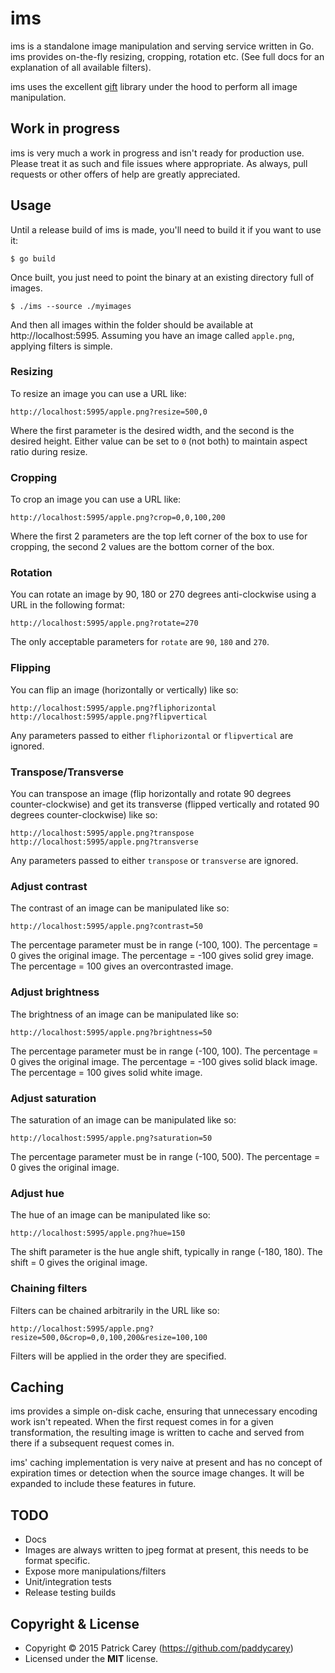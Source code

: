 ims
===

ims is a standalone image manipulation and serving service written in Go. ims
provides on-the-fly resizing, cropping, rotation etc. (See full docs for an
explanation of all available filters).

ims uses the excellent [gift](https://github.com/disintegration/gift) library
under the hood to perform all image manipulation.



## Work in progress

ims is very much a work in progress and isn't ready for production use. Please
treat it as such and file issues where appropriate. As always, pull requests or
other offers of help are greatly appreciated.



## Usage

Until a release build of ims is made, you'll need to build it if you want to use it:

```
$ go build
```

Once built, you just need to point the binary at an existing directory full of images.

```
$ ./ims --source ./myimages
```

And then all images within the folder should be available at
http://localhost:5995. Assuming you have an image called `apple.png`, applying
filters is simple.


### Resizing

To resize an image you can use a URL like:

```
http://localhost:5995/apple.png?resize=500,0
```

Where the first parameter is the desired width, and the second is the desired
height. Either value can be set to `0` (not both) to maintain aspect ratio
during resize.


### Cropping

To crop an image you can use a URL like:

```
http://localhost:5995/apple.png?crop=0,0,100,200
```

Where the first 2 parameters are the top left corner of the box to use for
cropping, the second 2 values are the bottom corner of the box.


### Rotation

You can rotate an image by 90, 180 or 270 degrees anti-clockwise using a URL in
the following format:

```
http://localhost:5995/apple.png?rotate=270
```

The only acceptable parameters for `rotate` are `90`, `180` and `270`.


### Flipping

You can flip an image (horizontally or vertically) like so:

```
http://localhost:5995/apple.png?fliphorizontal
http://localhost:5995/apple.png?flipvertical
```

Any parameters passed to either `fliphorizontal` or `flipvertical` are ignored.


### Transpose/Transverse

You can transpose an image (flip horizontally and rotate 90 degrees
counter-clockwise) and get its transverse (flipped vertically and rotated 90
degrees counter-clockwise) like so:

```
http://localhost:5995/apple.png?transpose
http://localhost:5995/apple.png?transverse
```

Any parameters passed to either `transpose` or `transverse` are ignored.


### Adjust contrast

The contrast of an image can be manipulated like so:

```
http://localhost:5995/apple.png?contrast=50
```

The percentage parameter must be in range (-100, 100). The percentage = 0 gives
the original image. The percentage = -100 gives solid grey image. The
percentage = 100 gives an overcontrasted image.


### Adjust brightness

The brightness of an image can be manipulated like so:

```
http://localhost:5995/apple.png?brightness=50
```

The percentage parameter must be in range (-100, 100). The percentage = 0 gives
the original image. The percentage = -100 gives solid black image. The
percentage = 100 gives solid white image.


### Adjust saturation

The saturation of an image can be manipulated like so:

```
http://localhost:5995/apple.png?saturation=50
```

The percentage parameter must be in range (-100, 500). The percentage = 0 gives
the original image.


### Adjust hue

The hue of an image can be manipulated like so:

```
http://localhost:5995/apple.png?hue=150
```

The shift parameter is the hue angle shift, typically in range (-180, 180). The
shift = 0 gives the original image.


### Chaining filters

Filters can be chained arbitrarily in the URL like so:

```
http://localhost:5995/apple.png?resize=500,0&crop=0,0,100,200&resize=100,100
```

Filters will be applied in the order they are specified.



## Caching

ims provides a simple on-disk cache, ensuring that unnecessary encoding work
isn't repeated. When the first request comes in for a given transformation, the
resulting image is written to cache and served from there if a subsequent
request comes in.

ims' caching implementation is very naive at present and has no concept of
expiration times or detection when the source image changes. It will be
expanded to include these features in future.


## TODO

- Docs
- Images are always written to jpeg format at present, this needs to be format specific.
- Expose more manipulations/filters
- Unit/integration tests
- Release testing builds



## Copyright & License

- Copyright © 2015 Patrick Carey (https://github.com/paddycarey)
- Licensed under the **MIT** license.
